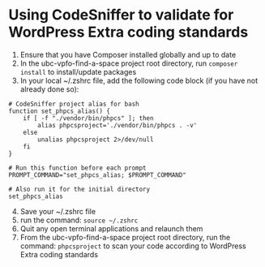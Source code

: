 # Using CodeSniffer to validate for WordPress Extra coding standards

1) Ensure that you have Composer installed globally and up to date
2) In the ubc-vpfo-find-a-space project root directory, run ```composer install``` to install/update packages
3) In your local ~/.zshrc file, add the following code block (if you have not already done so):

```
# CodeSniffer project alias for bash
function set_phpcs_alias() {
    if [ -f "./vendor/bin/phpcs" ]; then
        alias phpcsproject='./vendor/bin/phpcs . -v'
    else
        unalias phpcsproject 2>/dev/null
    fi
}

# Run this function before each prompt
PROMPT_COMMAND="set_phpcs_alias; $PROMPT_COMMAND"

# Also run it for the initial directory
set_phpcs_alias
```

4) Save your ~/.zshrc file
5) run the command: ```source ~/.zshrc```
6) Quit any open terminal applications and relaunch them
7) From the ubc-vpfo-find-a-space project root directory, run the command: 
```phpcsproject```
to scan your code according to WordPress Extra coding standards